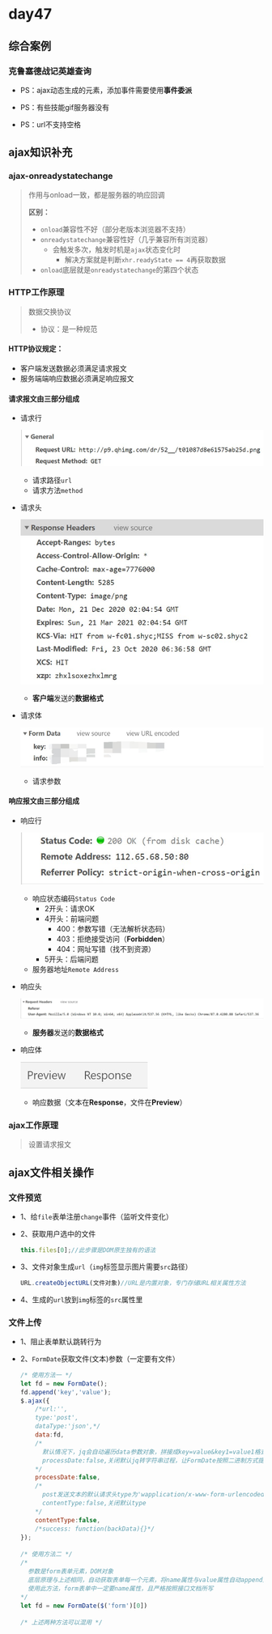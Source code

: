 # day47

## 综合案例

### 克鲁塞德战记英雄查询

- PS：ajax动态生成的元素，添加事件需要使用**事件委派**

- PS：有些技能gif服务器没有
- PS：url不支持空格

## ajax知识补充

### ajax-onreadystatechange

> 作用与onload一致，都是服务器的响应回调
>
> **区别：**
>
> - `onload`兼容性不好（部分老版本浏览器不支持）
> - `onreadystatechange`兼容性好（几乎兼容所有浏览器）
>   - 会触发多次，触发时机是`ajax`状态变化时
>     - 解决方案就是判断`xhr.readyState == 4`再获取数据
> - `onload`底层就是`onreadystatechange`的第四个状态

### HTTP工作原理

>  数据交换协议
>
> - 协议：是一种规范

#### HTTP协议规定：

- 客户端发送数据必须满足请求报文
- 服务端端响应数据必须满足响应报文

#### 请求报文由三部分组成

- 请求行

  ![请求行](./media/请求行.jpg)

  - 请求路径`url`
  - 请求方法`method`

- 请求头

  ![请求头](./media/请求头.jpg)

  - **客户端**发送的**数据格式**

- 请求体

  ![请求参数](./media/请求参数.jpg)

  - 请求参数

#### 响应报文由三部分组成

- 响应行

  ![响应行](./media/响应行.jpg)

  - 响应状态编码`Status Code`
    - 2开头：请求OK
    - 4开头：前端问题
      - 400：参数写错（无法解析状态码）
      - 403：拒绝接受访问（**Forbidden**）
      - 404：网址写错（找不到资源）
    - 5开头：后端问题
  - 服务器地址`Remote Address`

- 响应头

  ![响应头](./media/响应头.jpg)

  - **服务器**发送的**数据格式**

- 响应体

  ![响应数据](./media/响应数据.jpg)

  - 响应数据（文本在**Response**，文件在**Preview**）

### ajax工作原理

> 设置请求报文

## ajax文件相关操作

### 文件预览

- 1、给`file`表单注册`change`事件（监听文件变化）

- 2、获取用户选中的文件

  ```js
  this.files[0];//此步骤是DOM原生独有的语法
  ```

- 3、文件对象生成`url`（`img`标签显示图片需要`src`路径）

  ```js
  URL.createObjectURL(文件对象)//URL是内置对象，专门存储URL相关属性方法
  ```

- 4、生成的`url`放到`img`标签的`src`属性里

### 文件上传

- 1、阻止表单默认跳转行为

- 2、`FormDate`获取文件(文本)参数（一定要有文件）

  ```js
  /* 使用方法一 */
  let fd = new FormDate();
  fd.append('key','value');
  $.ajax({
      /*url:'',
      type:'post',
      dataType:'json',*/
      data:fd,
      /*
      	默认情况下，jq会自动遍历data参数对象，拼接成key=value&key1=value1格式
      	processDate:false,关闭默认jq转字符串过程，让FormDate按照二进制方式提交文件
      */
      processDate:false,
      /*
      	post发送文本的默认请求头type为'wapplication/x-www-form-urlencoded';
      	contentType:false,关闭默认type
      */
      contentType:false,
      /*success: function(backData){}*/
  });
  
  /* 使用方法二 */
  /*
  	参数是form表单元素，DOM对象 
  	底层原理与上述相同，自动获取表单每一个元素，将name属性与value属性自动append到参数中
  	使用此方法，form表单中一定要name属性，且严格按照接口文档所写
  */
  let fd = new FormDate($('form')[0])
  
  /* 上述两种方法可以混用 */
  ```